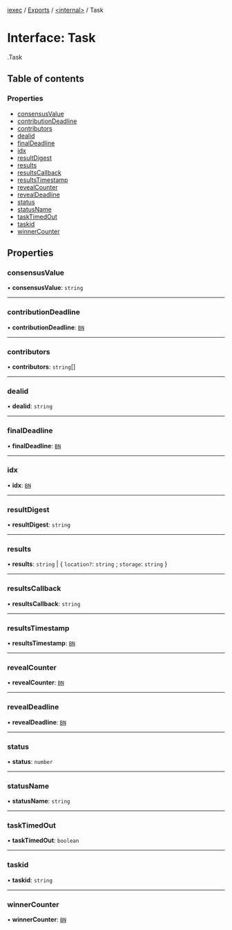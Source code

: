 [iexec](../README.md) / [Exports](../modules.md) / [<internal\>](../modules/internal_.md) / Task

# Interface: Task

[<internal>](../modules/internal_.md).Task

## Table of contents

### Properties

- [consensusValue](internal_.Task.md#consensusvalue)
- [contributionDeadline](internal_.Task.md#contributiondeadline)
- [contributors](internal_.Task.md#contributors)
- [dealid](internal_.Task.md#dealid)
- [finalDeadline](internal_.Task.md#finaldeadline)
- [idx](internal_.Task.md#idx)
- [resultDigest](internal_.Task.md#resultdigest)
- [results](internal_.Task.md#results)
- [resultsCallback](internal_.Task.md#resultscallback)
- [resultsTimestamp](internal_.Task.md#resultstimestamp)
- [revealCounter](internal_.Task.md#revealcounter)
- [revealDeadline](internal_.Task.md#revealdeadline)
- [status](internal_.Task.md#status)
- [statusName](internal_.Task.md#statusname)
- [taskTimedOut](internal_.Task.md#tasktimedout)
- [taskid](internal_.Task.md#taskid)
- [winnerCounter](internal_.Task.md#winnercounter)

## Properties

### consensusValue

• **consensusValue**: `string`

___

### contributionDeadline

• **contributionDeadline**: [`BN`](../classes/utils.BN.md)

___

### contributors

• **contributors**: `string`[]

___

### dealid

• **dealid**: `string`

___

### finalDeadline

• **finalDeadline**: [`BN`](../classes/utils.BN.md)

___

### idx

• **idx**: [`BN`](../classes/utils.BN.md)

___

### resultDigest

• **resultDigest**: `string`

___

### results

• **results**: `string` \| { `location?`: `string` ; `storage`: `string`  }

___

### resultsCallback

• **resultsCallback**: `string`

___

### resultsTimestamp

• **resultsTimestamp**: [`BN`](../classes/utils.BN.md)

___

### revealCounter

• **revealCounter**: [`BN`](../classes/utils.BN.md)

___

### revealDeadline

• **revealDeadline**: [`BN`](../classes/utils.BN.md)

___

### status

• **status**: `number`

___

### statusName

• **statusName**: `string`

___

### taskTimedOut

• **taskTimedOut**: `boolean`

___

### taskid

• **taskid**: `string`

___

### winnerCounter

• **winnerCounter**: [`BN`](../classes/utils.BN.md)
